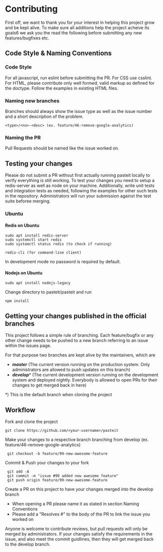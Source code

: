# Contributing

First off, we want to thank you for your interest in helping this project grow and be kept alive. To make sure all additions help the project acheive its goals6 we ask you the read the following before submitting any new features/bugfixes etc.

## Code Style & Naming Conventions

### Code Style ###

For all javascript, run eslint before submitting the PR.
For CSS use csslint.
For HTML, please contribute only well formed, valid markup as defined for the doctype. Follow the examples in existing HTML files.

### Naming new branches ###
Branches should always show the issue type as well as the issue number and a short description of the problem.

    <type>/<no>-<desc> (ex. feature/46-remove-google-analytics)

### Naming the PR ###
Pull Requests should be named like the issue worked on.

## Testing your changes ##

Please do not submit a PR without first actually running pasteit locally to verify everything is still working. To test your changes you need to setup a redis-server as well as node on your machine. Additionally, write unit tests and integration tests as needed, following the examples for other such tests in the repository. Administrators will run your submission against the test suite beforee merging.

### Ubuntu ###

#### Redis on Ubuntu ####

    sudo apt install redis-server
    sudo systemctl start redis
    sudo systemctl status redis (to check if running)

    redis-cli (for command-line client)

In development mode no password is required by default.


#### Nodejs on Ubuntu ####

    sudo apt install nodejs-legacy

Change directory to pasteit/pasteit and run

    npm install 



## Getting your changes published in the official branches

This project follows a simple rule of branching. Each feature/bugfix or any other change needs to be pushed to a new branch referring to an issue within the issues page.

For that purpose two branches are kept alive by the maintainers, which are
 - **_master_** (The current version running on the production system. Only administrators are allowed to push updates on this branch)
 - **_develop_*** (The current development version running on the development system and deployed nightly. Everybody is allowed to open PRs for their changes to get merged back in here)

*) This is the default branch when cloning the project

## Workflow ##

Fork and clone the project
    
    git clone https://github.com/<your-username>/pasteit
 
Make your changes to a respective branch branching from develop (ex. feature/46-remove-google-analytics)
    
     git checkout -b feature/99-new-awesome-feature
     
Commit & Push your changes to your fork
    
     git add -A
     git commit -m "issue #99 added new awesome feature"
     git push origin feature/99-new-awesome-feature
 
Create a PR on this project to have your changes merged into the develop branch
  - When opening a PR please name it as stated in section Naming Conventions
  - Please add a "Resolves #<issue>" to the body of the PR to link the issue you worked on
     
Anyone is welcome to contribute reviews, but pull requests will only be merged by administrators. If your changes satisfy the requirements in the issue, and also meet the commit guidlines, then they will get merged back to the develop branch.
